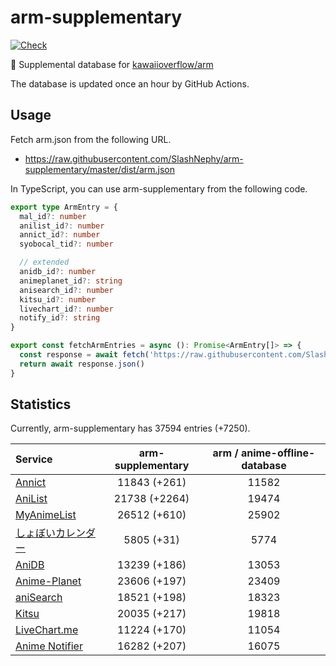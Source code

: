 # arm-supplementary

[![Check](https://github.com/SlashNephy/arm-supplementary/actions/workflows/check-node.yml/badge.svg)](https://github.com/SlashNephy/arm-supplementary/actions/workflows/check-node.yml)

💊 Supplemental database for [kawaiioverflow/arm](https://github.com/kawaiioverflow/arm)

The database is updated once an hour by GitHub Actions.

## Usage

Fetch arm.json from the following URL.

- https://raw.githubusercontent.com/SlashNephy/arm-supplementary/master/dist/arm.json

In TypeScript, you can use arm-supplementary from the following code.

```TypeScript
export type ArmEntry = {
  mal_id?: number
  anilist_id?: number
  annict_id?: number
  syobocal_tid?: number

  // extended
  anidb_id?: number
  animeplanet_id?: string
  anisearch_id?: number
  kitsu_id?: number
  livechart_id?: number
  notify_id?: string
}

export const fetchArmEntries = async (): Promise<ArmEntry[]> => {
  const response = await fetch('https://raw.githubusercontent.com/SlashNephy/arm-supplementary/master/dist/arm.json')
  return await response.json()
}
```

## Statistics

Currently, arm-supplementary has 37594 entries (+7250).

| Service                                     | arm-supplementary | arm / anime-offline-database |
| :------------------------------------------ | :---------------: | :--------------------------: |
| [Annict](https://annict.com)                |   11843 (+261)    |            11582             |
| [AniList](https://anilist.co)               |   21738 (+2264)   |            19474             |
| [MyAnimeList](https://myanimelist.net)      |   26512 (+610)    |            25902             |
| [しょぼいカレンダー](https://cal.syoboi.jp) |    5805 (+31)     |             5774             |
| [AniDB](https://anidb.net)                  |   13239 (+186)    |            13053             |
| [Anime-Planet](https://anime-planet.com)    |   23606 (+197)    |            23409             |
| [aniSearch](https://anisearch.com)          |   18521 (+198)    |            18323             |
| [Kitsu](https://kitsu.io)                   |   20035 (+217)    |            19818             |
| [LiveChart.me](https://livechart.me)        |   11224 (+170)    |            11054             |
| [Anime Notifier](https://notify.moe)        |   16282 (+207)    |            16075             |
